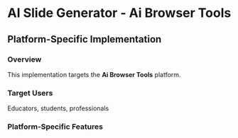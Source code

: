 # AI Slide Generator - Ai Browser Tools

## Platform-Specific Implementation

### Overview
This implementation targets the **Ai Browser Tools** platform.

### Target Users
Educators, students, professionals

### Platform-Specific Features

